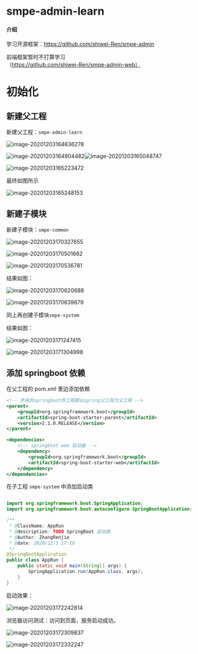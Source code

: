 

# smpe-admin-learn

#### 介绍
学习开源框架：https://github.com/shiwei-Ren/smpe-admin

前端框架暂时不打算学习（https://github.com/shiwei-Ren/smpe-admin-web）



# 初始化

## 新建父工程

新建父工程：`smpe-admin-learn`

![image-20201203164836278](https://gitee.com/sy_zrj/smpe-admin-learn/raw/create-smpe-admin-learn/README.assets/image-20201203164836278.png)

![image-20201203164904482](https://gitee.com/sy_zrj/smpe-admin-learn/raw/create-smpe-admin-learn/README.assets/image-20201203164904482.png)![image-20201203165048747](https://gitee.com/sy_zrj/smpe-admin-learn/raw/create-smpe-admin-learn/README.assets/image-20201203165048747.png)

![image-20201203165223472](https://gitee.com/sy_zrj/smpe-admin-learn/raw/create-smpe-admin-learn/README.assets/image-20201203165223472.png)

最终如图所示

![image-20201203165248153](https://gitee.com/sy_zrj/smpe-admin-learn/raw/create-smpe-admin-learn/README.assets/image-20201203165248153.png)

## 新建子模块

新建子模块：`smpe-common`

![image-20201203170327655](https://gitee.com/sy_zrj/smpe-admin-learn/raw/create-smpe-common/README.assets/image-20201203170327655.png)

![image-20201203170501662](https://gitee.com/sy_zrj/smpe-admin-learn/raw/create-smpe-common/README.assets/image-20201203170501662.png)

![image-20201203170536781](https://gitee.com/sy_zrj/smpe-admin-learn/raw/create-smpe-common/README.assets/image-20201203170536781.png)

结果如图：

![image-20201203170620688](https://gitee.com/sy_zrj/smpe-admin-learn/raw/create-smpe-common/README.assets/image-20201203170620688.png)

![image-20201203170639879](https://gitee.com/sy_zrj/smpe-admin-learn/raw/create-smpe-common/README.assets/image-20201203170639879.png)

同上再创建子模块`smpe-system`

结果如图：

![image-20201203171247415](https://gitee.com/sy_zrj/smpe-admin-learn/raw/create-smpe-system/README.assets/image-20201203171247415.png)

![image-20201203171304998](https://gitee.com/sy_zrj/smpe-admin-learn/raw/create-smpe-system/README.assets/image-20201203171304998.png)

## 添加 springboot 依赖

在父工程的 pom.xml 里边添加依赖

```xml
<!-- 所有的springboot的工程都以spring父工程为父工程 -->
<parent>
    <groupId>org.springframework.boot</groupId>
    <artifactId>spring-boot-starter-parent</artifactId>
    <version>2.1.0.RELEASE</version>
</parent>

<dependencies>
    <!-- springboot web 启动器 -->
    <dependency>
        <groupId>org.springframework.boot</groupId>
        <artifactId>spring-boot-starter-web</artifactId>
    </dependency>
</dependencies>
```

在子工程 `smpe-system` 中添加启动类

```java

import org.springframework.boot.SpringApplication;
import org.springframework.boot.autoconfigure.SpringBootApplication;

/**
 * @ClassName; AppRun
 * @description: TODO SpringBoot 启动类
 * @Author: ZhangRenjie
 * @date: 2020/12/3 17:18
 */
@SpringBootApplication
public class AppRun {
    public static void main(String[] args) {
        SpringApplication.run(AppRun.class, args);
    }
}
```

启动效果：

![image-20201203172242814](G:\all-workspace\all-project\小云通知\框架\smpe-admin-learn\README.assets\image-20201203172242814.png)

浏览器访问测试：访问到页面，服务启动成功。

![image-20201203172309837](G:\all-workspace\all-project\小云通知\框架\smpe-admin-learn\README.assets\image-20201203172309837.png)

![image-20201203172332247](G:\all-workspace\all-project\小云通知\框架\smpe-admin-learn\README.assets\image-20201203172332247.png)

